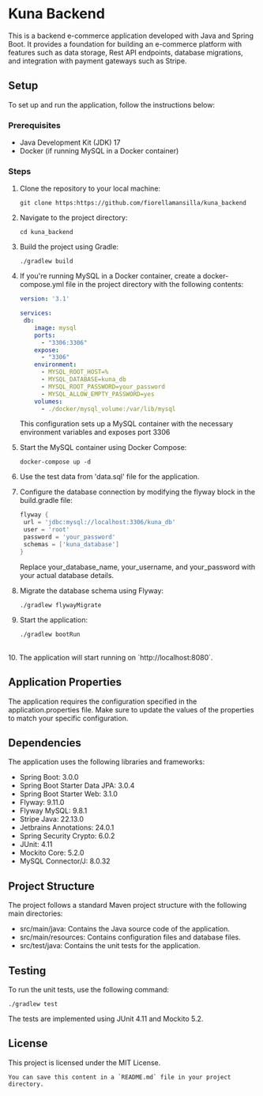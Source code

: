 # Kuna Backend

This is a backend e-commerce application developed with Java and Spring Boot. It provides a foundation for building an e-commerce platform with features such as data storage, Rest API endpoints, database migrations, and integration with payment gateways such as Stripe.

## Setup

To set up and run the application, follow the instructions below:

### Prerequisites

- Java Development Kit (JDK) 17 
- Docker (if running MySQL in a Docker container)

### Steps

1. Clone the repository to your local machine:

   ```shell
   git clone https:https://github.com/fiorellamansilla/kuna_backend

2. Navigate to the project directory:

    ```shell
   cd kuna_backend
   
3. Build the project using Gradle:

    ```shell
    ./gradlew build

4. If you're running MySQL in a Docker container, create a docker-compose.yml file in the project directory with the following contents: 

   ```yaml
   version: '3.1'
   
   services:
    db:
       image: mysql
       ports:
         - "3306:3306"
       expose:
         - "3306"
       environment:
         - MYSQL_ROOT_HOST=%
         - MYSQL_DATABASE=kuna_db
         - MYSQL_ROOT_PASSWORD=your_password
         - MYSQL_ALLOW_EMPTY_PASSWORD=yes
       volumes:
         - ./docker/mysql_volume:/var/lib/mysql 
   ```
   
   This configuration sets up a MySQL container with the necessary environment variables and exposes port 3306 <br />


5. Start the MySQL container using Docker Compose:

   ```shell
   docker-compose up -d

6. Use the test data from 'data.sql' file for the application.<br />


7. Configure the database connection by modifying the flyway block in the build.gradle file:

   ```groovy
   flyway {
    url = 'jdbc:mysql://localhost:3306/kuna_db'
    user = 'root'
    password = 'your_password'
    schemas = ['kuna_database']
   }
   ```
   
   Replace your_database_name, your_username, and your_password with your actual database details.<br />


8. Migrate the database schema using Flyway:

   ```shell
   ./gradlew flywayMigrate

9. Start the application:

   ```shell
   ./gradlew bootRun
<br />
10. The application will start running on `http://localhost:8080`.

## Application Properties

The application requires the configuration specified in the application.properties file. Make sure to update the values of the properties to match your specific configuration.

## Dependencies

The application uses the following libraries and frameworks:

- Spring Boot: 3.0.0
- Spring Boot Starter Data JPA: 3.0.4
- Spring Boot Starter Web: 3.1.0
- Flyway: 9.11.0
- Flyway MySQL: 9.8.1
- Stripe Java: 22.13.0
- Jetbrains Annotations: 24.0.1
- Spring Security Crypto: 6.0.2
- JUnit: 4.11
- Mockito Core: 5.2.0
- MySQL Connector/J: 8.0.32

## Project Structure

The project follows a standard Maven project structure with the following main directories:

* src/main/java: Contains the Java source code of the application.
* src/main/resources: Contains configuration files and database files.
* src/test/java: Contains the unit tests for the application.

## Testing

To run the unit tests, use the following command:

   ```shell
   ./gradlew test
```

The tests are implemented using JUnit 4.11 and Mockito 5.2.

## License

This project is licensed under the MIT License.

```
You can save this content in a `README.md` file in your project directory.
```

